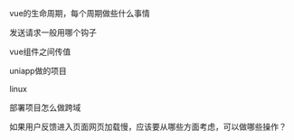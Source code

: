 vue的生命周期，每个周期做些什么事情

发送请求一般用哪个钩子

vue组件之间传值	

uniapp做的项目

linux

部署项目怎么做跨域

如果用户反馈进入页面网页加载慢，应该要从哪些方面考虑，可以做哪些操作？

